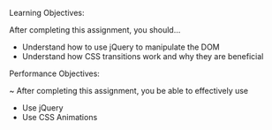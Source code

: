Learning Objectives:

After completing this assignment, you should…

- Understand how to use jQuery to manipulate the DOM
- Understand how CSS transitions work and why they are beneficial

Performance Objectives:

~ After completing this assignment, you be able to effectively use

- Use jQuery
- Use CSS Animations
